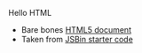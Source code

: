 Hello HTML

 * Bare bones [HTML5 document](http://www.w3.org/TR/html5/document-metadata.html)
 * Taken from [JSBin starter code](http://jsbin.com/)
